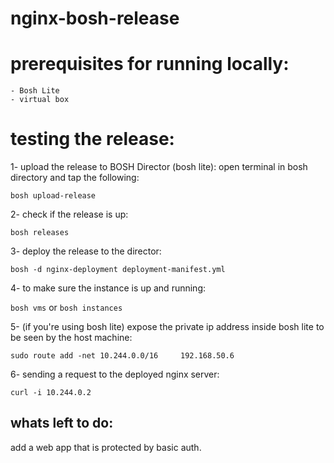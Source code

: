 # nginx-bosh-release

# prerequisites for running locally:
    - Bosh Lite
    - virtual box

# testing the release: 

1- upload the release to BOSH Director (bosh lite): open terminal in bosh directory and tap the following: 

``` bosh upload-release ```

2- check if the release is up: 

```bosh releases```

3- deploy the release to the director: 

```bosh -d nginx-deployment deployment-manifest.yml```

4- to make sure the instance is up and running: 

```bosh vms``` or ```bosh instances```

5- (if you're using bosh lite) expose the private ip address inside bosh lite to be seen by the host machine: 

```sudo route add -net 10.244.0.0/16     192.168.50.6```


6- sending a request to the deployed nginx server: 

```curl -i 10.244.0.2```


## whats left to do: 

add a web app that is protected by basic auth.

